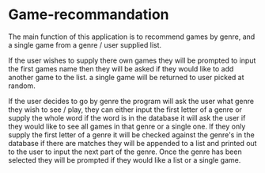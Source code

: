# Game-recommandation

The main function of this application is to recommend games by genre, and a single game from a genre / user supplied list.

If the user wishes to supply there own games they will be prompted to input the first games name then they will be asked if they would like to add another game to the list. a single game will be returned to user picked at random.

If the user decides to go by genre the program will ask the user what genre they wish to see / play, they can either input the first letter of a genre or supply the whole word if the word is in the database it will ask the user if they would like to see all games in that genre or a single one. If they only supply the first letter of a genre it will be checked against the genre's in the database if there are matches they will be appended to a list and printed out to the user to input the next part of the genre. Once the genre has been selected they will be prompted if they would like a list or a single game.
